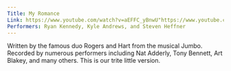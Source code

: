 ```yaml
---
Title: My Romance
Link: https://www.youtube.com/watch?v=aEFFC_yBnwU"https://www.youtube.com/watch?v=aEFFC_yBnwU
Performers: Ryan Kennedy, Kyle Andrews, and Steven Heffner
---
```


Written by the famous duo Rogers and Hart from the musical Jumbo. Recorded by numerous performers including Nat Adderly, Tony Bennett, Art Blakey, and many others. This is our trite little version.